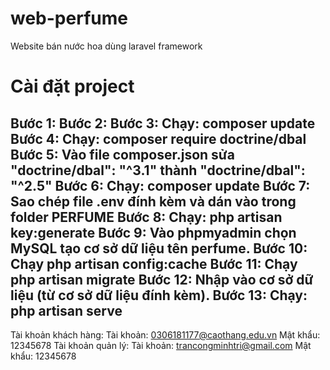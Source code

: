 # web-perfume
Website bán nước hoa dùng laravel framework

# Cài đặt project 
<space>Bước 1: <space>
<space>Bước 2: <space>
<space>Bước 3: Chạy: composer update<space>
<space>Bước 4: Chạy: composer require doctrine/dbal<space>
<space>Bước 5: Vào file composer.json sửa "doctrine/dbal": "^3.1" thành "doctrine/dbal": "^2.5"<space>
<space>Bước 6: Chạy: composer update<space>
<space>Bước 7: Sao chép file .env đính kèm và dán vào trong folder PERFUME<space>
<space>Bước 8: Chạy: php artisan key:generate<space>
<space>Bước 9: Vào phpmyadmin chọn MySQL tạo cơ sở dữ liệu tên perfume.<space>
<space>Bước 10: Chạy php artisan config:cache<space>
<space>Bước 11: Chạy php artisan migrate<space>
<space>Bước 12: Nhập vào cơ sở dữ liệu (từ cơ sở dữ liệu đính kèm).<space>
<space>Bước 13: Chạy: php artisan serve<space>
------------------------------------------------------------------------------------
<space>Tài khoản khách hàng:<space>
	<space>Tài khoản: 0306181177@caothang.edu.vn<space>
	<space>Mật khẩu: 12345678<space>
<space>Tài khoản quản lý:<space>
	<space>Tài khoản: trancongminhtri@gmail.com<space>
	<space>Mật khẩu: 12345678<space>
